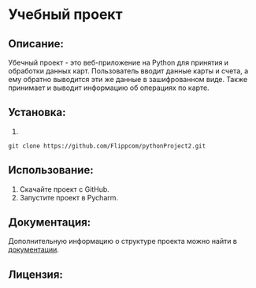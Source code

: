 # Учебный проект

## Описание:

Убечный проект - это веб-приложение на Python для принятия и обработки данных карт. Пользователь вводит данные карты и счета, а ему обратно выводится эти же данные в зашифрованном виде. Также принимает и выводит информацию об операциях по карте.

## Установка:

1. 
```
git clone https://github.com/Flippcom/pythonProject2.git
```

## Использование:

1. Скачайте проект с GitHub.
2. Запустите проект в Pycharm.

## Документация:

Дополнительную информацию о структуре проекта можно найти в [документации](README.md).

## Лицензия:

